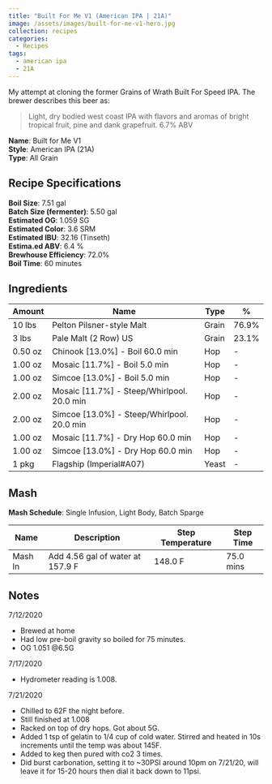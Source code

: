 ```yaml
---
title: "Built For Me V1 (American IPA | 21A)"
image: /assets/images/built-for-me-v1-hero.jpg
collection: recipes
categories:
  - Recipes
tags:
  - american ipa
  - 21A
---
```


My attempt at cloning the former Grains of Wrath Built For Speed IPA. The brewer describes this beer as:

> Light, dry bodied west coast IPA with flavors and aromas of bright tropical fruit, pine and dank grapefruit. 6.7% ABV

**Name**: Built for Me V1<br />
**Style**: American IPA (21A)<br />
**Type**: All Grain

## Recipe Specifications

**Boil Size**: 7.51 gal<br />
**Batch Size (fermenter)**: 5.50 gal<br />
**Estimated OG**: 1.059 SG<br />
**Estimated Color**: 3.6 SRM<br />
**Estimated IBU**: 32.16 (Tinseth)<br />
**Estima.ed ABV**: 6.4 %<br />
**Brewhouse Efficiency**: 72.0%<br />
**Boil Time**: 60 minutes<br />

## Ingredients

| Amount  | Name                                       | Type  | %     |
| ------- | ------------------------------------------ | ----- | ----- |
| 10 lbs  | Pelton Pilsner-style Malt                  | Grain | 76.9% |
| 3 lbs   | Pale Malt (2 Row) US                       | Grain | 23.1% |
| 0.50 oz | Chinook [13.0%] - Boil 60.0 min            | Hop   | -     |
| 1.00 oz | Mosaic [11.7%] - Boil 5.0 min              | Hop   | -     |
| 1.00 oz | Simcoe [13.0%] - Boil 5.0 min              | Hop   | -     |
| 2.00 oz | Mosaic [11.7%] - Steep/Whirlpool. 20.0 min | Hop   | -     |
| 2.00 oz | Simcoe [13.0%] - Steep/Whirlpool. 20.0 min | Hop   | -     |
| 1.00 oz | Mosaic [11.7%] - Dry Hop 60.0 min          | Hop   | -     |
| 1.00 oz | Simcoe [13.0%] - Dry Hop 60.0 min          | Hop   | -     |
| 1 pkg   | Flagship (Imperial#A07)                    | Yeast | -     |

## Mash

**Mash Schedule**: Single Infusion, Light Body, Batch Sparge

| Name    | Description                      | Step Temperature | Step Time |
| ------- | -------------------------------- | ---------------- | --------- |
| Mash In | Add 4.56 gal of water at 157.9 F | 148.0 F          | 75.0 mins |

## Notes

7/12/2020

- Brewed at home
- Had low pre-boil gravity so boiled for 75 minutes.
- OG 1.051 @6.5G

7/17/2020

- Hydrometer reading is 1.008.

7/21/2020

- Chilled to 62F the night before.
- Still finished at 1.008
- Racked on top of dry hops. Got about 5G.
- Added 1 tsp of gelatin to 1/4 cup of cold water. Stirred and heated in 10s increments until the temp was about 145F.
- Added to keg then pured with co2 3 times.
- Did burst carbonation, setting it to ~30PSI around 10pm on 7/21/20, will leave it for 15-20 hours then dial it back down to 11psi.
